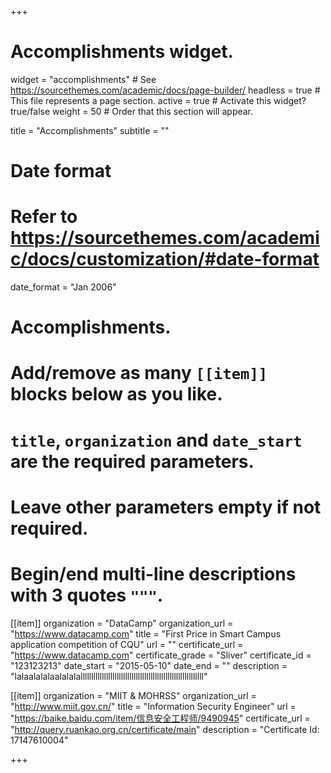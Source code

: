 +++
# Accomplishments widget.
widget = "accomplishments"  # See https://sourcethemes.com/academic/docs/page-builder/
headless = true  # This file represents a page section.
active = true  # Activate this widget? true/false
weight = 50  # Order that this section will appear.

title = "Accomplish&shy;ments"
subtitle = ""

# Date format
#   Refer to https://sourcethemes.com/academic/docs/customization/#date-format
date_format = "Jan 2006"

# Accomplishments.
#   Add/remove as many `[[item]]` blocks below as you like.
#   `title`, `organization` and `date_start` are the required parameters.
#   Leave other parameters empty if not required.
#   Begin/end multi-line descriptions with 3 quotes `"""`.

[[item]]
  organization = "DataCamp"
  organization_url = "https://www.datacamp.com"
  title = "First Price in Smart Campus application competition of CQU"
  url = ""
  certificate_url = "https://www.datacamp.com"
  certificate_grade = "Sliver"
  certificate_id = "123123213"
  date_start = "2015-05-10"
  date_end = ""
  description = "lalaalalalaalalalallllllllllllllllllllllllllllllllllllllllllllllllllllllllll"

[[item]]
  organization = "MIIT & MOHRSS"
  organization_url = "http://www.miit.gov.cn/"
  title = "Information Security Engineer"
  url = "https://baike.baidu.com/item/信息安全工程师/9490945"
  certificate_url = "http://query.ruankao.org.cn/certificate/main"
  description = "Certificate Id: 17147610004"

  
+++
